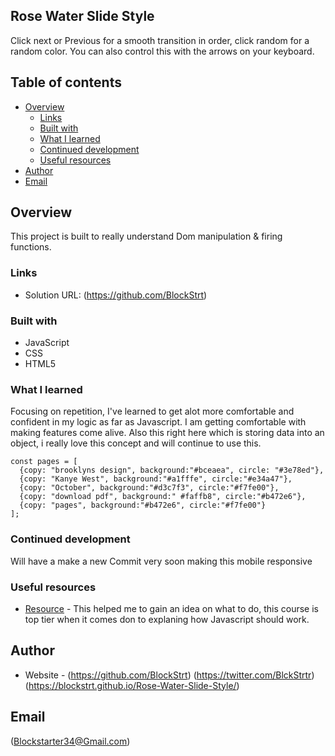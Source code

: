 ## Rose Water Slide Style
Click next or Previous for a smooth transition in order, click random for
a random color. You can also control this with the arrows on your keyboard.

## Table of contents

- [Overview](#overview)
  - [Links](#links)
  - [Built with](#built-with)
  - [What I learned](#what-i-learned)
  - [Continued development](#continued-development)
  - [Useful resources](#useful-resources)
- [Author](#author)
- [Email](#email)

## Overview
This project is built to really understand Dom manipulation & firing functions.


### Links

- Solution URL: (https://github.com/BlockStrt)


### Built with

- JavaScript
- CSS 
- HTML5

### What I learned

Focusing on repetition, I've learned to get alot more comfortable and confident in my logic as far as Javascript. I am getting comfortable with making features come alive. Also this right here which is storing data into an object, i really love this concept and will continue to use this. 


```JS storing data into an object
const pages = [
  {copy: "brooklyns design", background:"#bceaea", circle: "#3e78ed"},
  {copy: "Kanye West", background:"#a1fffe", circle:"#e34a47"},
  {copy: "October", background:"#d3c7f3", circle:"#f7fe00"},
  {copy: "download pdf", background:" #faffb8", circle:"#b472e6"},
  {copy: "pages", background:"#b472e6", circle:"#f7fe00"}
];
```

### Continued development
Will have a make a new Commit very soon making this mobile responsive

### Useful resources

- [Resource](https://superhi.com/) - This helped me to gain an idea on what to do, this course is top tier when it comes don to explaning how Javascript should work. 

## Author

- Website - (https://github.com/BlockStrt)
            (https://twitter.com/BlckStrtr)
            (https://blockstrt.github.io/Rose-Water-Slide-Style/)

## Email
(Blockstarter34@Gmail.com)
